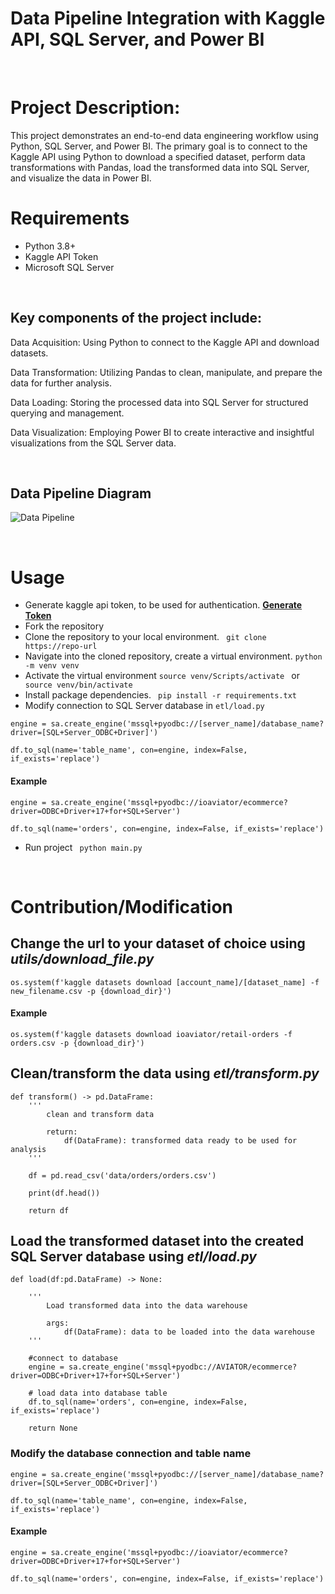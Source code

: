 # Data Pipeline Integration with Kaggle API, SQL Server, and Power BI

<br/>

# Project Description:
This project demonstrates an end-to-end data engineering workflow using Python, SQL Server, and Power BI. The primary goal is to connect to the Kaggle API using Python to download a specified dataset, perform data transformations with Pandas, load the transformed data into SQL Server, and visualize the data in Power BI.
<br />

# Requirements
- Python 3.8+
- Kaggle API Token
- Microsoft SQL Server

<br />

## Key components of the project include:

Data Acquisition: Using Python to connect to the Kaggle API and download datasets.

Data Transformation: Utilizing Pandas to clean, manipulate, and prepare the data for further analysis.

Data Loading: Storing the processed data into SQL Server for structured querying and management.

Data Visualization: Employing Power BI to create interactive and insightful visualizations from the SQL Server data.

<br>

## Data Pipeline Diagram

![Data Pipeline](./img/presentation.gif)


<br />

# Usage
- Generate kaggle api token, to be used for authentication. **[Generate Token](https://www.kaggle.com/docs/api)**
- Fork the repository
- Clone the repository to your local environment. ```
git clone https://repo-url```
- Navigate into the cloned repository, create a virtual environment. ```python -m venv venv```
- Activate the virtual environment ```source venv/Scripts/activate ``` or ``` source venv/bin/activate```
- Install package dependencies. ``` pip install -r requirements.txt```
- Modify connection to SQL Server database in ```etl/load.py```

```engine = sa.create_engine('mssql+pyodbc://[server_name]/database_name?driver=[SQL+Server_ODBC+Driver]')```

```df.to_sql(name='table_name', con=engine, index=False, if_exists='replace')```

#### Example

```engine = sa.create_engine('mssql+pyodbc://ioaviator/ecommerce?driver=ODBC+Driver+17+for+SQL+Server')```

```df.to_sql(name='orders', con=engine, index=False, if_exists='replace')```

- Run project ``` python main.py```

<br />

# Contribution/Modification

## Change the url to your dataset of choice using *utils/download_file.py*

```os.system(f'kaggle datasets download [account_name]/[dataset_name] -f new_filename.csv -p {download_dir}')```

#### Example

```os.system(f'kaggle datasets download ioaviator/retail-orders -f orders.csv -p {download_dir}')```

## Clean/transform the data using *etl/transform.py*

```
def transform() -> pd.DataFrame:
    '''
        clean and transform data

        return:
            df(DataFrame): transformed data ready to be used for analysis
    '''

    df = pd.read_csv('data/orders/orders.csv')

    print(df.head())

    return df 
```

## Load the transformed dataset into the created SQL Server database using *etl/load.py*

```
def load(df:pd.DataFrame) -> None:

    '''
        Load transformed data into the data warehouse

        args:
            df(DataFrame): data to be loaded into the data warehouse
    '''

    #connect to database
    engine = sa.create_engine('mssql+pyodbc://AVIATOR/ecommerce?driver=ODBC+Driver+17+for+SQL+Server')

    # load data into database table
    df.to_sql(name='orders', con=engine, index=False, if_exists='replace')

    return None
```

### Modify the database connection and table name

```engine = sa.create_engine('mssql+pyodbc://[server_name]/database_name?driver=[SQL+Server_ODBC+Driver]')```

```df.to_sql(name='table_name', con=engine, index=False, if_exists='replace')```

#### Example

```engine = sa.create_engine('mssql+pyodbc://ioaviator/ecommerce?driver=ODBC+Driver+17+for+SQL+Server')```

```df.to_sql(name='orders', con=engine, index=False, if_exists='replace')```
